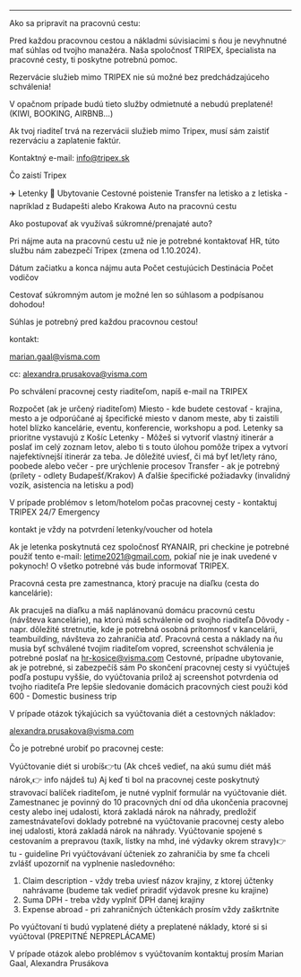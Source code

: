 

---

Ako sa pripravit na pracovnú cestu:

Pred každou pracovnou cestou a nákladmi súvisiacimi s ňou je nevyhnutné mať súhlas od tvojho manažéra. 
Naša spoločnosť TRIPEX, špecialista na pracovné cesty, ti poskytne potrebnú pomoc.

Rezervácie služieb mimo TRIPEX nie sú možné bez predchádzajúceho schválenia!

V opačnom prípade budú tieto služby odmietnuté a nebudú preplatené! (KIWI, BOOKING, AIRBNB...)

Ak tvoj riaditeľ trvá na rezervácii služieb mimo Tripex, musí sám zaistiť rezerváciu a zaplatenie faktúr.

Kontaktný e-mail: info@tripex.sk

Čo zaistí Tripex

✈️ Letenky
🏢 Ubytovanie
Cestovné poistenie
Transfer na letisko a z letiska - napríklad z Budapešti alebo Krakowa
Auto na pracovnú cestu

Ako postupovať ak využívaš súkromné/prenajaté auto?

Pri nájme auta na pracovnú cestu už nie je potrebné kontaktovať HR, túto službu nám zabezpečí Tripex (zmena od 1.10.2024).



Dátum začiatku a konca nájmu auta
Počet cestujúcich
Destinácia
Počet vodičov


Cestovať súkromným autom je možné len so súhlasom a podpísanou dohodou!

Súhlas je potrebný pred každou pracovnou cestou!

kontakt:

marian.gaal@visma.com

cc: alexandra.prusakova@visma.com

Po schválení pracovnej cesty riaditeľom, napíš e-mail na TRIPEX

Rozpočet (ak je určený riaditeľom)
Miesto - kde budete cestovať - krajina, mesto a je odporúčané aj špecifické miesto v danom meste, aby ti zaistili hotel blízko kancelárie, eventu, konferencie, workshopu a pod. Letenky sa prioritne vystavujú z Košíc
Letenky - Môžeš si vytvoriť vlastný itinerár a poslať im celý zoznam letov, alebo ti s touto úlohou pomôže tripex a vytvorí najefektívnejší itinerár za teba. Je dôležité uviesť, či má byť let/lety ráno, poobede alebo večer - pre urýchlenie procesov
Transfer - ak je potrebný (prílety - odlety Budapešť/Krakov)
A ďalšie špecifické požiadavky (invalidný vozík, asistencia na letisku a pod)


V prípade problémov s letom/hotelom počas pracovnej cesty - kontaktuj TRIPEX 24/7 Emergency

kontakt je vždy na potvrdení letenky/voucher od hotela


Ak je letenka poskytnutá cez spoločnosť RYANAIR, pri checkine je potrebné použiť tento e-mail: letime2021@gmail.com, pokiaľ nie je inak uvedené v pokynoch! O všetko potrebné vás bude informovať TRIPEX.




Pracovná cesta pre zamestnanca, ktorý pracuje na diaľku (cesta do kancelárie):

Ak pracuješ na diaľku a máš naplánovanú domácu pracovnú cestu (návšteva kancelárie), na ktorú máš schválenie od svojho riaditeľa
Dôvody - napr. dôležité stretnutie, kde je potrebná osobná prítomnosť v kancelárii, teambuilding, návšteva zo zahraničia atď.
Pracovná cesta a náklady na ňu musia byť schválené tvojim riaditeľom vopred, screenshot schválenia je potrebné poslať na hr-kosice@visma.com
Cestovné, prípadne ubytovanie, ak je potrebné, si zabezpečíš sám
Po skončení pracovnej cesty si vyúčtuješ podľa postupu vyššie, do vyúčtovania prilož aj screenshot potvrdenia od tvojho riaditeľa
Pre lepšie sledovanie domácich pracovných ciest použi kód 600 - Domestic business trip


V prípade otázok týkajúcich sa vyúčtovania diét a cestovných nákladov:

alexandra.prusakova@visma.com


Čo je potrebné urobiť po pracovnej ceste:

Vyúčtovanie diét si urobíš👉tu (Ak chceš vedieť, na akú sumu diét máš nárok,👉 info nájdeš tu)
Aj keď ti bol na pracovnej ceste poskytnutý stravovací balíček riaditeľom, je nutné vyplniť formulár na vyúčtovanie diét.
Zamestnanec je povinný do 10 pracovných dní od dňa ukončenia pracovnej cesty alebo inej udalosti, ktorá zakladá nárok na náhrady, predložiť zamestnávateľovi doklady potrebné na vyúčtovanie pracovnej cesty alebo inej udalosti, ktorá zakladá nárok na náhrady.
Vyúčtovanie spojené s cestovaním a prepravou (taxík, lístky na mhd, iné výdavky okrem stravy)👉tu - guideline
Pri vyúčtovávaní účteniek zo zahraničia by sme ťa chceli zvlášť upozorniť na vyplnenie nasledovného:
1. Claim description - vždy treba uviesť názov krajiny, z ktorej účtenky nahrávame (budeme tak vedieť priradiť výdavok presne ku krajine)
2. Suma DPH - treba vždy vyplniť DPH danej krajiny
3. Expense abroad - pri zahraničných účtenkách prosím vždy zaškrtnite

Po vyúčtovaní ti budú vyplatené diéty a preplatené náklady, ktoré si si vyúčtoval (PREPITNÉ NEPREPLÁCAME)

V prípade otázok alebo problémov s vyúčtovaním kontaktuj prosím Marian Gaal, Alexandra Prusákova